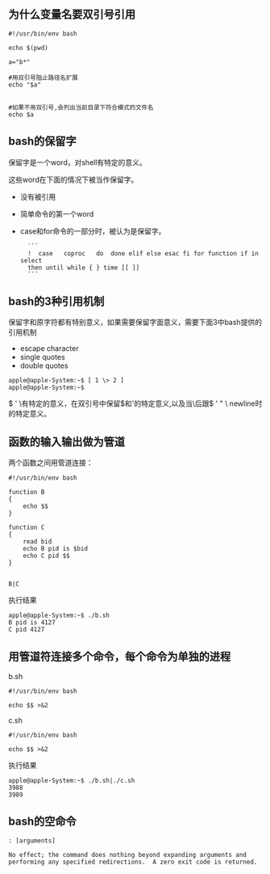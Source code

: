 为什么变量名要双引号引用
--------------------------------------

```
#!/usr/bin/env bash

echo $(pwd)

a="b*"

#用双引号阻止路径名扩展
echo "$a"


#如果不用双引号,会列出当前目录下符合模式的文件名
echo $a
```



bash的保留字
-----------------------------
保留字是一个word，对shell有特定的意义。

这些word在下面的情况下被当作保留字。

* 没有被引用
* 简单命令的第一个word
* case和for命令的一部分时，被认为是保留字。

        ```
        !  case   coproc   do  done elif else esac fi for function if in select
        then until while { } time [[ ]]
        ```

bash的3种引用机制
------------------------------------------
保留字和原字符都有特别意义，如果需要保留字面意义，需要下面3中bash提供的引用机制

* escape character
* single quotes
* double quotes


```
apple@apple-System:~$ [ 1 \> 2 ]
apple@apple-System:~$
```

$  '  \有特定的意义，在双引号中保留$和'的特定意义,以及当\后跟$ ' " \ newline时的特定意义。



函数的输入输出做为管道
------------------------------------------------

两个函数之间用管道连接：

```
#!/usr/bin/env bash

function B
{
    echo $$ 
}

function C
{
    read bid
    echo B pid is $bid
    echo C pid $$ 
}


B|C
```
执行结果

```
apple@apple-System:~$ ./b.sh
B pid is 4127
C pid 4127
```

用管道符连接多个命令，每个命令为单独的进程
---------------------------------------------

b.sh
```
#!/usr/bin/env bash

echo $$ >&2
```

c.sh
```
#!/usr/bin/env bash

echo $$ >&2
```
执行结果

```
apple@apple-System:~$ ./b.sh|./c.sh
3988
3989
```


bash的空命令
------------------------------------------------

```
: [arguments]

No effect; the command does nothing beyond expanding arguments and performing any specified redirections.  A zero exit code is returned.
```



